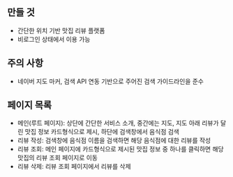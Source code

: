 ## 만들 것

- 간단한 위치 기반 맛집 리뷰 플랫폼
- 비로그인 상태에서 이용 가능

## 주의 사항

- 네이버 지도 마커, 검색 API 연동 기반으로 주어진 검색 가이드라인을 준수

## 페이지 목록

- 메인(루트 페이지): 상단에 간단한 서비스 소개, 중간에는 지도, 지도 아래 리뷰가 달린 맛집 정보 카드형식으로 제시, 하단에 검색창에서 음식점 검색
- 리뷰 작성: 검색창에 음식점 이름을 검색하면 해당 음식점에 대한 리뷰를 작성
- 리뷰 조회: 메인 페이지에 카드형식으로 제시된 맛집 정보 중 하나를 클릭하면 해당 맛집의 리뷰 조회 페이지로 이동
- 리뷰 삭제: 리뷰 조회 페이지에서 리뷰를 삭제







